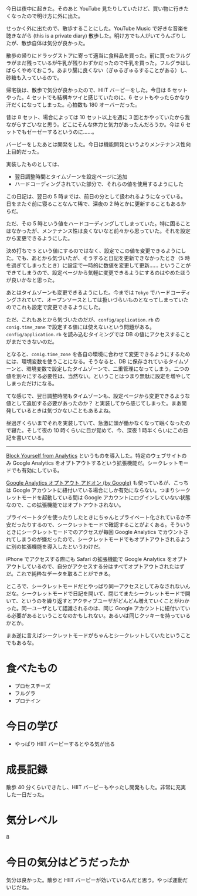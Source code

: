 今日は夜中に起きた。そのあと YouTube 見たりしていたけど、買い物に行きたくなったので明け方に外に出た。

せっかく外に出たので、散歩することにした。YouTube Music で好きな音楽を聴きながら (this is a private diary) 散歩した。明け方でも人がいてうんざりしたが、散歩自体は気分が良かった。

散歩の帰りにドラッグストアに寄って適当に食料品を買った。前に買ったフルグラがまだ残っているが牛乳が残りわずかだったので牛乳を買った。フルグラはしばらくやめておこう。あまり腸に良くない（ぎゅるぎゅるすることがある）し、砂糖も入っているので。

帰宅後は、散歩で気分が良かったので、HIIT バーピーをした。今日は 6 セットやった。4 セットでも結構キツイと感じていたのに、6 セットもやったらかなり汗だくになってしまった。心拍数も 180 オーバーだった。

昔は 8 セット、場合によっては 10 セット以上を週に 3 回とかやっていたから我ながらすごいなと思う。どこにそんな体力と気力があったんだろうか。今は 6 セットでもゼーゼーするというのに......。

バーピーをしたあとは開発をした。今日は機能開発というよりメンテナンス性向上目的だった。

実装したものとしては、

- 翌日調整時間とタイムゾーンを設定ページに追加
- ハードコーディングされていた部分で、それらの値を使用するようにした

この日記は、翌日の 5 時までは、前日の分として扱われるようになっている。日をまたぐ前に寝ることなんて稀で、深夜の 2 時とかに更新することもあるからだ。

ただ、その 5 時という値をハードコーディングしてしまっていた。特に困ることはなかったが、メンテナンス性は良くないなと前々から思っていた。それを設定から変更できるようにした。

決め打ちで `5` という値にするのではなく、設定でこの値を変更できるようにした。でも、あとから気づいたが、そうすると日記を更新できなかったとき（5 時を過ぎてしまったとき）に設定で一時的に数値を変更して更新...... ということができてしまうので、設定ページから気軽に変更できるようにするのはやめたほうが良いかなと思った。

あとはタイムゾーンも変更できるようにした。今までは `Tokyo` でハードコーディングされていて、オープンソースとしては扱いづらいものとなってしまっていたのでこれも設定で変更できるようにした。

ただ、これもあとから気づいたのだが、`config/application.rb` の `conig.time_zone` で設定する値には使えないという問題がある。`config/application.rb` を読み込むタイミングでは DB の値にアクセスすることがまだできないのだ。

となると、`conig.time_zone` を各自の環境に合わせて変更できるようにするためには、環境変数を使うことになる。そうなると、DB に保存されているタイムゾーンと、環境変数で設定したタイムゾーンで、二重管理になってしまう。二つの値を別々にする必要性は、当然ない。ということはつまり無駄に設定を増やしてしまっただけになる。

てな感じで、翌日調整時間もタイムゾーンも、設定ページから変更できるような値として追加する必要があったのか？ と実装してから感じてしまった。まあ開発しているときは気づかないこともあるよね。

昼過ぎくらいまでそれを実装していて、急激に頭が働かなくなって眠くなったので寝た。そして夜の 10 時くらいに目が覚めて、今、深夜 1 時半くらいにこの日記を書いている。

---

[Block Yourself from Analytics](https://chrome.google.com/webstore/detail/block-yourself-from-analy/fadgflmigmogfionelcpalhohefbnehm) というものを導入した。特定のウェブサイトのみ Google Analytics をオプトアウトするという拡張機能だ。シークレットモードでも有効にしている。

[Google Analytics オプトアウト アドオン (by Google)](https://chrome.google.com/webstore/detail/google-analytics-opt-out/fllaojicojecljbmefodhfapmkghcbnh) も使っているが、こっちは Google アカウントに紐付いている場合にしか有効にならない。つまりシークレットモードを起動している間は Google アカウントにログインしていない状態なので、この拡張機能ではオプトアウトされない。

プライベートタグを使ったりしたときにちゃんとプライベート化されているか不安だったりするので、シークレットモードで確認することがよくある。そういうときにシークレットモードでのアクセスが毎回 Google Analytics でカウントされてしまうのが嫌だったので、シークレットモードでもオプトアウトされるように別の拡張機能を導入したというわけだ。

iPhone でアクセスする際にも Safari の拡張機能で Google Analytics をオプトアウトしているので、自分がアクセスする分はすべてオプトアウトされたはずだ。これで純粋なデータを取ることができる。

ところで、シークレットモードだとやっぱり同一アクセスとしてみなされないんだな。シークレットモードで日記を開いて、閉じてまたシークレットモードで開いて、というのを繰り返すとアクティブユーザがどんどん増えていくことがわかった。同一ユーザとして認識されるのは、同じ Google アカウントに紐付いている必要があるということなのかもしれない。あるいは同じクッキーを持っているかとか。

まあ逆に言えばシークレットモードがちゃんとシークレットしていたということでもあるな。



# 食べたもの
- プロセスチーズ
- フルグラ
- プロテイン



# 今日の学び
- やっぱり HIIT バーピーするとやる気が出る



# 成長記録
散歩 40 分くらいできたし、HIIT バーピーもやったし開発もした。非常に充実した一日だった。



# 気分レベル
8



# 今日の気分はどうだったか
気分は良かった。散歩と HIIT バーピーが効いているんだと思う。やっぱ運動だいじだね。
